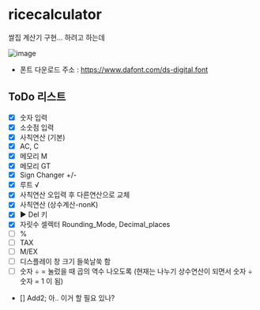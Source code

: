 # ricecalculator
쌀집 계산기 구현... 하려고 하는데

![image](https://github.com/creeras/ricecalculator/assets/4322821/c8ed7519-a2b2-439e-90c9-64da3e51a074)
* 폰트 다운로드 주소 : https://www.dafont.com/ds-digital.font

## ToDo 리스트
- [x] 숫자 입력
- [x] 소숫점 입력
- [x] 사칙연산 (기본)
- [x] AC, C
- [x] 메모리 M
- [x] 메모리 GT
- [x] Sign Changer +/-
- [x] 루트 √
- [x] 사칙연산 오입력 후 다른연산으로 교체
- [x] 사칙연산 (상수계산-nonK)
- [x] ▶ Del 키
- [x] 자릿수 셀렉터 Rounding_Mode, Decimal_places
- [ ] %
- [ ] TAX
- [ ] M/EX
- [ ] 디스플레이 창 크기 들쑥날쑥 함
- [ ] 숫자 ÷ = 눌렀을 때 곱의 역수 나오도록 (현재는 나누기 상수연산이 되면서 숫자 ÷ 숫자 = 1 이 됨)
- [] Add2; 아.. 이거 할 필요 있나? 
